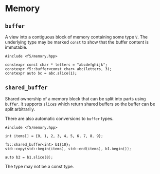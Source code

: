 # Memory


## `buffer`

A view into a contiguous block of memory containing some type `V`. The underlying type may be marked `const` to show that the buffer content is immutable.

    #include <f5/memory.hpp>

    constexpr const char * letters = "abcdefghijk";
    constexpr f5::buffer<const char> abc(letters, 3);
    constexpr auto bc = abc.slice(1);


## `shared_buffer`

Shared ownership of a memory block that can be split into parts using `buffer`. It supports `slice`s which return shared buffers so the buffer can be split arbitrarily.

There are also automatic conversions to `buffer` types.

    #include <f5/memory.hpp>

    int items[] = {0, 1, 2, 3, 4, 5, 6, 7, 8, 9};

    f5::shared_buffer<int> b1{10};
    std::copy(std::begin(items), std::end(items), b1.begin());

    auto b2 = b1.slice(8);

The type may not be a const type.
